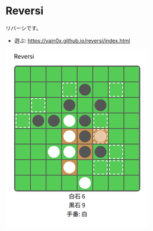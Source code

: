 # Reversi

リバーシです。

- 遊ぶ: <https://vain0x.github.io/reversi/index.html>

![Reversi Screenshot](./assets/screenshot.png)
